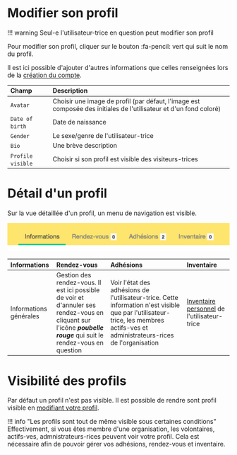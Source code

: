 # Modifier son profil 

!!! warning 
    Seul-e l'utilisateur-trice en question peut modifier son profil 

Pour modifier son profil, cliquer sur le bouton :fa-pencil: vert qui suit le nom du profil.

Il est ici possible d'ajouter d'autres informations que celles renseignées lors de la [création du compte](create-account.md).

| Champ | Description |
|:--|:--|
| ```Avatar``` | Choisir une image de profil (par défaut, l'image est composée des initiales de l'utilisateur et d'un fond coloré) |
| ```Date of birth``` | Date de naissance | 
| ```Gender``` | Le sexe/genre de l'utilisateur-trice | 
| ```Bio ```| Une brève description | 
| ```Profile visible ```| Choisir si son profil est visible des visiteurs-trices |

# Détail d'un profil 

Sur la vue détaillée d'un profil, un menu de navigation est visible. 

![profil](../assets/profil-banner.png)

| Informations | Rendez-vous | Adhésions | Inventaire |
|:--|:--|:--|:--|
| Informations générales | Gestion des rendez-vous. Il est ici possible de voir et d'annuler ses rendez-vous en cliquant sur l'icône ***poubelle rouge*** qui suit le rendez-vous en question | Voir l'état des adhésions de l'utilisateur-trice. Cette information n'est visible que par l'utilisateur-trice, les membres actifs-ves et administrateurs-rices de l'organisation | [Inventaire personnel](../stuffs-device/inventory.md#inventaire-utilisateur) de l'utilisateur-trice |

# Visibilité des profils 

Par défaut un profil n'est pas visible. Il est possible de rendre sont profil visible en [modifiant votre profil](#modifier-son-profil). 

!!! info "Les profils sont tout de même visible sous certaines conditions"
    Effectivement, si vous êtes membre d'une organisation, les volontaires, actifs-ves, admnistrateurs-rices peuvent voir votre profil. Cela est nécessaire afin de pouvoir gérer vos adhésions, rendez-vous et inventaire.
